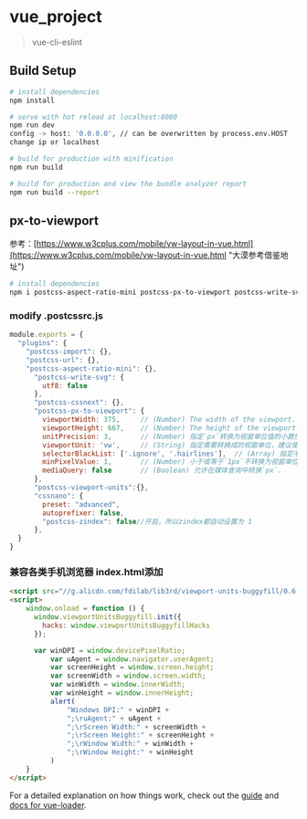 # vue_project

> vue-cli-eslint

## Build Setup

``` bash
# install dependencies
npm install

# serve with hot reload at localhost:8080
npm run dev
config -> host: '0.0.0.0', // can be overwritten by process.env.HOST
change ip or localhost

# build for production with minification
npm run build

# build for production and view the bundle analyzer report
npm run build --report
```

## px-to-viewport
参考：[https://www.w3cplus.com/mobile/vw-layout-in-vue.html](https://www.w3cplus.com/mobile/vw-layout-in-vue.html "大漠参考借鉴地址")

``` bash
# install dependencies
npm i postcss-aspect-ratio-mini postcss-px-to-viewport postcss-write-svg postcss-cssnext postcss-viewport-units cssnano --S

```
### modify .postcssrc.js
``` js
module.exports = {
  "plugins": {
    "postcss-import": {},
    "postcss-url": {},
    "postcss-aspect-ratio-mini": {}, 
      "postcss-write-svg": {
        utf8: false
      },
      "postcss-cssnext": {},
      "postcss-px-to-viewport": {
        viewportWidth: 375,     // (Number) The width of the viewport.  750 or 375 根据设计稿尺寸设定px，为计算vw根据
        viewportHeight: 667,    // (Number) The height of the viewport.也可以不配置
        unitPrecision: 3,       // (Number) 指定`px`转换为视窗单位值的小数位数（很多时候无法整除）
        viewportUnit: 'vw',     // (String) 指定需要转换成的视窗单位，建议使用vw.
        selectorBlackList: ['.ignore', '.hairlines'],  // (Array) 指定不转换为视窗单位的类，可以自定义，可以无限添加,建议定义一至两个通用的类名
        minPixelValue: 1,       // (Number) 小于或等于`1px`不转换为视窗单位，你也可以设置为你想要的值著.
        mediaQuery: false       // (Boolean) 允许在媒体查询中转换`px`.
      }, 
      "postcss-viewport-units":{},
      "cssnano": {
        preset: "advanced",
        autoprefixer: false,
        "postcss-zindex": false//开启，所以zindex都自动设置为 1
      },
  }
}
```

### 兼容各类手机浏览器 index.html添加
``` html
<script src="//g.alicdn.com/fdilab/lib3rd/viewport-units-buggyfill/0.6.2/??viewport-units-buggyfill.hacks.min.js,viewport-units-buggyfill.min.js"></script>
<script>
    window.onload = function () {
      window.viewportUnitsBuggyfill.init({
        hacks: window.viewportUnitsBuggyfillHacks
      });

      var winDPI = window.devicePixelRatio;
          var uAgent = window.navigator.userAgent;
          var screenHeight = window.screen.height;
          var screenWidth = window.screen.width;
          var winWidth = window.innerWidth;
          var winHeight = window.innerHeight;
          alert(
              "Windows DPI:" + winDPI +
              ";\ruAgent:" + uAgent +
              ";\rScreen Width:" + screenWidth +
              ";\rScreen Height:" + screenHeight +
              ";\rWindow Width:" + winWidth +
              ";\rWindow Height:" + winHeight
          )
    }
</script>
```


For a detailed explanation on how things work, check out the [guide](http://vuejs-templates.github.io/webpack/) and [docs for vue-loader](http://vuejs.github.io/vue-loader).
